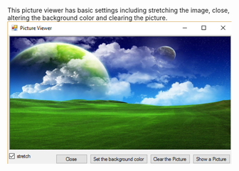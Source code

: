 This picture viewer has basic settings including stretching the image, close, altering the background color and clearing the picture.
![ScreenShot](https://github.com/FriendlyUser/C/blob/master/PictureViewer/p.png)
